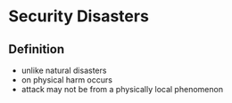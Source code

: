 # Security Disasters
## Definition
- unlike natural disasters
- on physical harm occurs
- attack may not be from a physically local phenomenon
